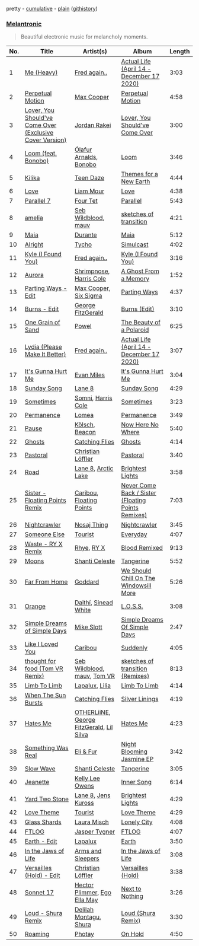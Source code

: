 pretty - [cumulative](/playlists/cumulative/Melantronic.md) - [plain](/playlists/plain/37i9dQZF1DX39ATYW02fre) ([githistory](https://github.githistory.xyz/mackorone/spotify-playlist-archive/blob/main/playlists/plain/37i9dQZF1DX39ATYW02fre))

### [Melantronic](https://open.spotify.com/playlist/37i9dQZF1DX39ATYW02fre)

> Beautiful electronic music for melancholy moments.

| No. | Title | Artist(s) | Album | Length |
|---|---|---|---|---|
| 1 | [Me (Heavy)](https://open.spotify.com/track/3MhbnxA1JnksiATu9xyB2c) | [Fred again..](https://open.spotify.com/artist/4oLeXFyACqeem2VImYeBFe) | [Actual Life (April 14 - December 17 2020)](https://open.spotify.com/album/6o86bV7TAt5x4exc2qLDqC) | 3:03 |
| 2 | [Perpetual Motion](https://open.spotify.com/track/05kGKBMBFTpccppj8GdTHH) | [Max Cooper](https://open.spotify.com/artist/0WSSKmoRbxqLf3MnXInQ2J) | [Perpetual Motion](https://open.spotify.com/album/54YUMopbV21ClaQ5iGMWHc) | 4:58 |
| 3 | [Lover, You Should've Come Over (Exclusive Cover Version)](https://open.spotify.com/track/4Pzim4c56ntyReaKmjcIIL) | [Jordan Rakei](https://open.spotify.com/artist/24icoQNJSEWNu3XvqKBR68) | [Lover, You Should've Come Over](https://open.spotify.com/album/5VellzrJuIcQsc2JjB0hrv) | 3:00 |
| 4 | [Loom (feat. Bonobo)](https://open.spotify.com/track/3Yagxg6rtkwN01AYzA862i) | [Ólafur Arnalds](https://open.spotify.com/artist/7E3BRXV9ZbCt5lQTCXMTia), [Bonobo](https://open.spotify.com/artist/0cmWgDlu9CwTgxPhf403hb) | [Loom](https://open.spotify.com/album/2kfPunUS5HqupNVAueFmgM) | 3:46 |
| 5 | [Kilika](https://open.spotify.com/track/2Oz3kiJCYR8OLVLh2nFewE) | [Teen Daze](https://open.spotify.com/artist/2GE6MAdyGzeXpY9TwIYd3l) | [Themes for a New Earth](https://open.spotify.com/album/2nriy2p6VrJTgsQLvXnjSV) | 4:44 |
| 6 | [Love](https://open.spotify.com/track/1DPQO6QuHJEVNO1ukVKVdX) | [Liam Mour](https://open.spotify.com/artist/5XaT1otgH5hpyqjkDbt8d0) | [Love](https://open.spotify.com/album/6OenbU5SkncCjUpzRIQ4Zo) | 4:38 |
| 7 | [Parallel 7](https://open.spotify.com/track/3LqQJYUqxRFpX3tnvIsGGh) | [Four Tet](https://open.spotify.com/artist/7Eu1txygG6nJttLHbZdQOh) | [Parallel](https://open.spotify.com/album/1xrXrgQDQzTlGrDYhX8ikT) | 5:43 |
| 8 | [amelia](https://open.spotify.com/track/1ME0C8xm5YmInbok1znS9W) | [Seb Wildblood](https://open.spotify.com/artist/51Rlwvwkj8L3zakIRr6dUV), [mauv](https://open.spotify.com/artist/4ll5dtDkyA2xFOz9n7wBNo) | [sketches of transition](https://open.spotify.com/album/258Q9Jl6LO9OTDOmSRfR21) | 4:21 |
| 9 | [Maia](https://open.spotify.com/track/2ly2df2rqqeSvzC5C2j8wt) | [Durante](https://open.spotify.com/artist/1BqIPGrEhdjdLFpUzce2dh) | [Maia](https://open.spotify.com/album/1Dixdn4V9W9XfKZivGKaP5) | 5:12 |
| 10 | [Alright](https://open.spotify.com/track/3ZWW7SuBWXOHv24nZmfPLF) | [Tycho](https://open.spotify.com/artist/5oOhM2DFWab8XhSdQiITry) | [Simulcast](https://open.spotify.com/album/3uqx22ScaYQujWq2lBvXuQ) | 4:02 |
| 11 | [Kyle (I Found You)](https://open.spotify.com/track/0v1g5U1OAb0XBjKyA8R36i) | [Fred again..](https://open.spotify.com/artist/4oLeXFyACqeem2VImYeBFe) | [Kyle (I Found You)](https://open.spotify.com/album/2myK0q2FH45JQRUxepp4en) | 3:16 |
| 12 | [Aurora](https://open.spotify.com/track/2jhU0MFc3aJrULBpksSvDP) | [Shrimpnose](https://open.spotify.com/artist/6My0aHQrZyz0vqqcf06s1D), [Harris Cole](https://open.spotify.com/artist/6DnF6PBcTSsEZuEjXpK0gX) | [A Ghost From a Memory](https://open.spotify.com/album/7KMd6ligbagoZi02sM73eR) | 1:52 |
| 13 | [Parting Ways - Edit](https://open.spotify.com/track/4t8Wj2B859gQJ4pR8D8eAf) | [Max Cooper](https://open.spotify.com/artist/0WSSKmoRbxqLf3MnXInQ2J), [Six Sigma](https://open.spotify.com/artist/611HYzCmDN0PUG2AUrJ8gq) | [Parting Ways](https://open.spotify.com/album/7Dgatu1IOIwmPSyqPTrzZJ) | 4:37 |
| 14 | [Burns - Edit](https://open.spotify.com/track/7J8iTj9FU0Mw8VBbGBpFIY) | [George FitzGerald](https://open.spotify.com/artist/3KOHpygRuo1ruQAbEneR3t) | [Burns (Edit)](https://open.spotify.com/album/1R4DzksK2cx84kO7B4SEoa) | 3:10 |
| 15 | [One Grain of Sand](https://open.spotify.com/track/73F3XnDV60gX1tOnJw4ut9) | [Powel](https://open.spotify.com/artist/7lswylDlldiV65bPXGD46m) | [The Beauty of a Polaroid](https://open.spotify.com/album/7BWs0FjxHJmYSS8DqC9tG5) | 6:25 |
| 16 | [Lydia (Please Make It Better)](https://open.spotify.com/track/04yl0gqAhDRZe3MLAncaiD) | [Fred again..](https://open.spotify.com/artist/4oLeXFyACqeem2VImYeBFe) | [Actual Life (April 14 - December 17 2020)](https://open.spotify.com/album/6o86bV7TAt5x4exc2qLDqC) | 3:07 |
| 17 | [It's Gunna Hurt Me](https://open.spotify.com/track/7j66mn3uZxJ17CYipQ49cy) | [Evan Miles](https://open.spotify.com/artist/13cCyqArWrwa6aq9enBy8l) | [It's Gunna Hurt Me](https://open.spotify.com/album/6bov4AqIH3zkhQHrEhsu0Q) | 3:04 |
| 18 | [Sunday Song](https://open.spotify.com/track/2P4wRFA7ftewX1JdN3On2K) | [Lane 8](https://open.spotify.com/artist/27gtK7m9vYwCyJ04zz0kIb) | [Sunday Song](https://open.spotify.com/album/74R8jlQqkBESah1EvRHjPy) | 4:29 |
| 19 | [Sometimes](https://open.spotify.com/track/4htJOhDocLKVyCCKltYR1A) | [Somni](https://open.spotify.com/artist/7qFssj4KoOxd1IOPfv9iT7), [Harris Cole](https://open.spotify.com/artist/6DnF6PBcTSsEZuEjXpK0gX) | [Sometimes](https://open.spotify.com/album/4be0voDBfbPQJ3wb3LOfmg) | 3:23 |
| 20 | [Permanence](https://open.spotify.com/track/5dxeMseehuQ30ZaIsPKmoC) | [Lomea](https://open.spotify.com/artist/5p7mJWhUVX9sTV1nr2bBsx) | [Permanence](https://open.spotify.com/album/0SkPmxCUValW4Zpy91uVz3) | 3:49 |
| 21 | [Pause](https://open.spotify.com/track/4r1sucDlwhcDNobr2rDmIH) | [Kölsch](https://open.spotify.com/artist/2D9Oe8R9UhbMvFAsMJpXj0), [Beacon](https://open.spotify.com/artist/3sb3yLRnhW2L2ulU93eKfl) | [Now Here No Where](https://open.spotify.com/album/2PIN5JlqhdClGkTsvauX36) | 5:40 |
| 22 | [Ghosts](https://open.spotify.com/track/7GT3Wx3bZFE9gDwRqat0Tx) | [Catching Flies](https://open.spotify.com/artist/4zAOqBfNLyWFvj1e3yvypJ) | [Ghosts](https://open.spotify.com/album/7qsfQ7phMfTmrS57H3ssZl) | 4:14 |
| 23 | [Pastoral](https://open.spotify.com/track/19vWDttuR4ZVBzUfQFsfPS) | [Christian Löffler](https://open.spotify.com/artist/3tSvlEzeDnVbQJBTkIA6nO) | [Pastoral](https://open.spotify.com/album/7e79YQn5tWC0LL9M2SFtde) | 3:40 |
| 24 | [Road](https://open.spotify.com/track/6kckNpuM5oXZrObLExRg6d) | [Lane 8](https://open.spotify.com/artist/27gtK7m9vYwCyJ04zz0kIb), [Arctic Lake](https://open.spotify.com/artist/0IEPb9ily3E5IAYMSkwtQ6) | [Brightest Lights](https://open.spotify.com/album/6EdbqQvOCialJuOjEEUlsL) | 3:58 |
| 25 | [Sister - Floating Points Remix](https://open.spotify.com/track/3N4YxDS84C9wezYQyJqQln) | [Caribou](https://open.spotify.com/artist/4aEnNH9PuU1HF3TsZTru54), [Floating Points](https://open.spotify.com/artist/2AR42Ur9PcchQDtEdwkv4L) | [Never Come Back / Sister (Floating Points Remixes)](https://open.spotify.com/album/05DA37duYzKdMAnYNxGCTs) | 7:03 |
| 26 | [Nightcrawler](https://open.spotify.com/track/18SLJP3bbntdyiMuRTonc2) | [Nosaj Thing](https://open.spotify.com/artist/0IVapwlnM3dEOiMsHXsghT) | [Nightcrawler](https://open.spotify.com/album/7MFGMQ53RAZbsOR9K0JQId) | 3:45 |
| 27 | [Someone Else](https://open.spotify.com/track/50MVzYdJee7yUCUkeP0URt) | [Tourist](https://open.spotify.com/artist/2ABBMkcUeM9hdpimo86mo6) | [Everyday](https://open.spotify.com/album/0CJvk7U4iDNOwrADAji00F) | 4:07 |
| 28 | [Waste - RY X Remix](https://open.spotify.com/track/08HR9PoLSeovgXWvJEZrvi) | [Rhye](https://open.spotify.com/artist/2AcUPzkVWo81vumdzeLLRN), [RY X](https://open.spotify.com/artist/2KjAo6wVc9d2WcxdxSArpV) | [Blood Remixed](https://open.spotify.com/album/1AvkRISSdzC7cq7eLoS5w1) | 9:13 |
| 29 | [Moons](https://open.spotify.com/track/2k8KF5WqJeIO1RodV9mS1u) | [Shanti Celeste](https://open.spotify.com/artist/3CkM2290WOa2ESzhlu5mzM) | [Tangerine](https://open.spotify.com/album/4olQWXC3W8iaZfzGyzkN0Y) | 5:52 |
| 30 | [Far From Home](https://open.spotify.com/track/4i3Y42G0Um2iDVKb7XBRT9) | [Goddard](https://open.spotify.com/artist/2Cr2rpr7lav8wbSsvULw9u) | [We Should Chill On The Windowsill More](https://open.spotify.com/album/0j49Rsgfpn2Q7RBQpZDssK) | 5:26 |
| 31 | [Orange](https://open.spotify.com/track/0JIsc98iJvP4ySokSFFRY8) | [Daithí](https://open.spotify.com/artist/2N5V735dwftKHqBpx9YPrz), [Sinead White](https://open.spotify.com/artist/0bow8GsVd622Y1NEGOeEL0) | [L.O.S.S.](https://open.spotify.com/album/1RoBBAroy6tMbqXkkT4yyK) | 3:08 |
| 32 | [Simple Dreams of Simple Days](https://open.spotify.com/track/6xtonRve2UXZnrFC0dcVAu) | [Mike Slott](https://open.spotify.com/artist/1Ujy7P4HcSHRDxMhyr2Zfo) | [Simple Dreams Of Simple Days](https://open.spotify.com/album/0WDfCykL9v3Cv4oOJ8FBMX) | 2:47 |
| 33 | [Like I Loved You](https://open.spotify.com/track/0NytPw07A35rMOHJsBsYSa) | [Caribou](https://open.spotify.com/artist/4aEnNH9PuU1HF3TsZTru54) | [Suddenly](https://open.spotify.com/album/3q5CZdmVxP6hE0mlBcYEU1) | 4:05 |
| 34 | [thought for food (Tom VR Remix)](https://open.spotify.com/track/0lOmL7L92n6HpmtJJJR6Vm) | [Seb Wildblood](https://open.spotify.com/artist/51Rlwvwkj8L3zakIRr6dUV), [mauv](https://open.spotify.com/artist/4ll5dtDkyA2xFOz9n7wBNo), [Tom VR](https://open.spotify.com/artist/36tUphbhaRrmHNS6reORr5) | [sketches of transition (Remixes)](https://open.spotify.com/album/3cjFb8H4iHnCFVBaAVdgwl) | 8:13 |
| 35 | [Limb To Limb](https://open.spotify.com/track/4hlr0UeJckKGmT6IapEjVi) | [Lapalux](https://open.spotify.com/artist/46Ce0QmI1mE2bl5VQ4P9N8), [Lilia](https://open.spotify.com/artist/2YFACCFxJUZcwTyNeXFB7u) | [Limb To Limb](https://open.spotify.com/album/6r0kP1A5UtUlBAGIxchQ0e) | 4:14 |
| 36 | [When The Sun Bursts](https://open.spotify.com/track/0ymqsjwzrRptmRLsLULXiC) | [Catching Flies](https://open.spotify.com/artist/4zAOqBfNLyWFvj1e3yvypJ) | [Silver Linings](https://open.spotify.com/album/0JPGUlvwYA8enb1XhaUIbh) | 4:19 |
| 37 | [Hates Me](https://open.spotify.com/track/65TQTuti8fOntyi7NzXLTQ) | [OTHERLiiNE](https://open.spotify.com/artist/5UaAbLKpBsJ9gh7FthqfW5), [George FitzGerald](https://open.spotify.com/artist/3KOHpygRuo1ruQAbEneR3t), [Lil Silva](https://open.spotify.com/artist/2Kv0ApBohrL213X9avMrEn) | [Hates Me](https://open.spotify.com/album/3hISp4YyeYVGRPvEM2j5E0) | 4:23 |
| 38 | [Something Was Real](https://open.spotify.com/track/59baqc6eoLeDOVfpEbImfm) | [Eli & Fur](https://open.spotify.com/artist/5CkVLGKUJkIc1pmSk10QP4) | [Night Blooming Jasmine EP](https://open.spotify.com/album/6XThLgaeOKcpcY4VdBm2Wz) | 3:42 |
| 39 | [Slow Wave](https://open.spotify.com/track/5cwhzEVMR7fALUgGj3fNiU) | [Shanti Celeste](https://open.spotify.com/artist/3CkM2290WOa2ESzhlu5mzM) | [Tangerine](https://open.spotify.com/album/4olQWXC3W8iaZfzGyzkN0Y) | 3:05 |
| 40 | [Jeanette](https://open.spotify.com/track/5V28G1ktbqATUy4ioDzJZM) | [Kelly Lee Owens](https://open.spotify.com/artist/5eitAUlYmlha3LLWg7aBn5) | [Inner Song](https://open.spotify.com/album/3DzlkHEQtb0ABoxze4Zxi7) | 6:14 |
| 41 | [Yard Two Stone](https://open.spotify.com/track/0BfGv5zUxozXC5N6goFhNV) | [Lane 8](https://open.spotify.com/artist/27gtK7m9vYwCyJ04zz0kIb), [Jens Kuross](https://open.spotify.com/artist/0tkBS89wZe0goJeNXZMCK6) | [Brightest Lights](https://open.spotify.com/album/6EdbqQvOCialJuOjEEUlsL) | 4:29 |
| 42 | [Love Theme](https://open.spotify.com/track/5a0kuu2yUKAxgz4ie4EVp2) | [Tourist](https://open.spotify.com/artist/2ABBMkcUeM9hdpimo86mo6) | [Love Theme](https://open.spotify.com/album/2YXmGNLo8MgBrOmQKhp0bu) | 4:29 |
| 43 | [Glass Shards](https://open.spotify.com/track/1Yhkq1TUW3d1WYyhS7Vt9g) | [Laura Misch](https://open.spotify.com/artist/0NrVrf231eji48nhNUJTXe) | [Lonely City](https://open.spotify.com/album/7067zgNsGbFQdkyS6jL1wn) | 4:08 |
| 44 | [FTLOG](https://open.spotify.com/track/2KirxdpyaTzzgVEcnq1u1i) | [Jasper Tygner](https://open.spotify.com/artist/2D7akgJBXcsp8Y2FKdPJCh) | [FTLOG](https://open.spotify.com/album/5d73JRRxvRybm2a7rRt21l) | 4:07 |
| 45 | [Earth - Edit](https://open.spotify.com/track/1d4Bj6OXYW2EKkOvlTME3C) | [Lapalux](https://open.spotify.com/artist/46Ce0QmI1mE2bl5VQ4P9N8) | [Earth](https://open.spotify.com/album/1rvqEamId9eBnnyFDVpb3y) | 3:50 |
| 46 | [In the Jaws of Life](https://open.spotify.com/track/3uX4OofTd95HguQAY32mpB) | [Arms and Sleepers](https://open.spotify.com/artist/0KjF9pkI2bO9EMuB7LnHqP) | [In the Jaws of Life](https://open.spotify.com/album/0YDRwq6bNNwyHHCwgVM5B9) | 3:08 |
| 47 | [Versailles (Hold) - Edit](https://open.spotify.com/track/4Yf9QLUM8EeHaCS7EnaHnX) | [Christian Löffler](https://open.spotify.com/artist/3tSvlEzeDnVbQJBTkIA6nO) | [Versailles (Hold)](https://open.spotify.com/album/0LKvGM4ka3ESkrCaiOuD15) | 3:38 |
| 48 | [Sonnet 17](https://open.spotify.com/track/22kXaGr4iobNqKLSoVfYT2) | [Hector Plimmer](https://open.spotify.com/artist/7K64vyGna9ILfEEWnLKFEV), [Ego Ella May](https://open.spotify.com/artist/7ANeFdhioipksT9lqg0Ay6) | [Next to Nothing](https://open.spotify.com/album/5Kl4wtgRETX1aQU5prjKQO) | 3:26 |
| 49 | [Loud - Shura Remix](https://open.spotify.com/track/4hn5Ey6jVFtsD9tYMKPpM0) | [Delilah Montagu](https://open.spotify.com/artist/3WtrH1zNpzoPSz6XpwCh6y), [Shura](https://open.spotify.com/artist/1qpR5mURxk3d8f6mww6uKT) | [Loud (Shura Remix)](https://open.spotify.com/album/6z945ZfXHDb3eCNmgEJ5yC) | 3:30 |
| 50 | [Roaming](https://open.spotify.com/track/3D2tSvWhXqkkJlh03CFFTF) | [Photay](https://open.spotify.com/artist/1MSxOmIt7uYgvPydd1tU8F) | [On Hold](https://open.spotify.com/album/7yi8rEGaPXuYvxbb3pS3Em) | 4:50 |